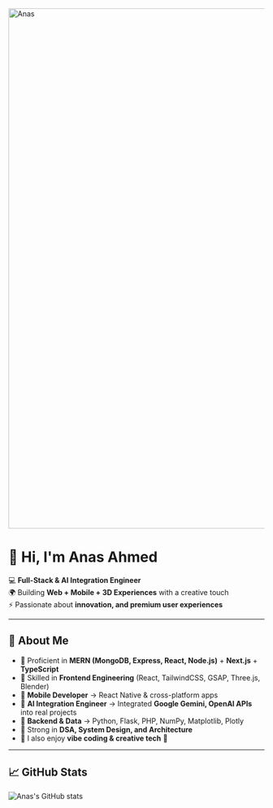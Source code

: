 <img width="1536" height="1024" alt="Anas" src="https://github.com/user-attachments/assets/9b34f15a-f02e-492c-a6aa-b54ad068aa85" />



# 👋 Hi, I'm Anas Ahmed  

💻 **Full-Stack & AI Integration Engineer**  
🌍 Building **Web + Mobile + 3D Experiences** with a creative touch  
⚡ Passionate about **innovation, and premium user experiences**  

---

## 🚀 About Me  
- 🔹 Proficient in **MERN (MongoDB, Express, React, Node.js)** + **Next.js** + **TypeScript**  
- 🔹 Skilled in **Frontend Engineering** (React, TailwindCSS, GSAP, Three.js, Blender)  
- 🔹 **Mobile Developer** → React Native & cross-platform apps  
- 🔹 **AI Integration Engineer** → Integrated **Google Gemini, OpenAI APIs** into real projects  
- 🔹 **Backend & Data** → Python, Flask, PHP, NumPy, Matplotlib, Plotly  
- 🔹 Strong in **DSA, System Design, and Architecture**  
- 🔹 I also enjoy **vibe coding & creative tech** 🌌

---

## 📈 GitHub Stats  
![Anas's GitHub stats](https://github-readme-stats.vercel.app/api?username=anasahhm&show_icons=true&theme=tokyonight)  
